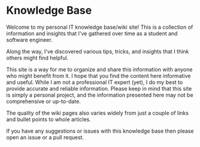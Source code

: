 # Knowledge Base

Welcome to my personal IT knowledge base/wiki site! This is a collection of information and insights that I've gathered over time as a student and software engineer.

Along the way, I've discovered various tips, tricks, and insights that I think others might find helpful.

This site is a way for me to organize and share this information with anyone who might benefit from it. I hope that you find the content here informative and useful. While I am not a professional IT expert (yet), I do my best to provide accurate and reliable information. Please keep in mind that this site is simply a personal project, and the information presented here may not be comprehensive or up-to-date.

The quality of the wiki pages also varies widely from just a couple of links and bullet points to whole articles.

If you have any suggestions or issues with this knowledge base then please open an issue or a pull request.